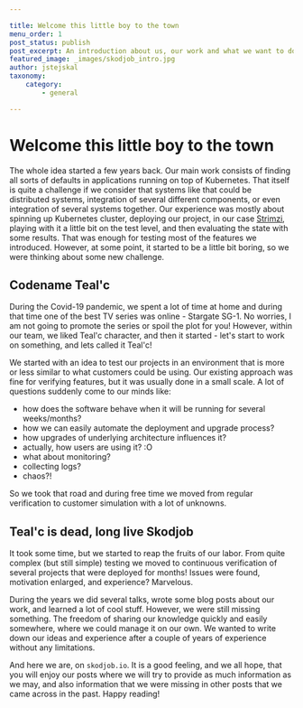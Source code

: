 ```yaml
---

title: Welcome this little boy to the town
menu_order: 1
post_status: publish
post_excerpt: An introduction about us, our work and what we want to do in scope of Skodjob.io
featured_image: _images/skodjob_intro.jpg
author: jstejskal
taxonomy:
    category:
        - general

---
```


# Welcome this little boy to the town
The whole idea started a few years back. Our main work consists of finding all sorts of defaults in applications running on top of Kubernetes. 
That itself is quite a challenge if we consider that systems like that could be distributed systems, integration of several different components, or even integration of several systems together.
Our experience was mostly about spinning up Kubernetes cluster, deploying our project, in our case [Strimzi](https://strimzi.io/), playing with it a little bit on the test level, and then evaluating the state with some results.
That was enough for testing most of the features we introduced. However, at some point, it started to be a little bit boring, so we were thinking about some new challenge.

## Codename Teal'c
During the Covid-19 pandemic, we spent a lot of time at home and during that time one of the best TV series was online - Stargate SG-1.
No worries, I am not going to promote the series or spoil the plot for you! 
However, within our team, we liked Teal'c character, and then it started - let's start to work on something, and lets called it Teal'c!

We started with an idea to test our projects in an environment that is more or less similar to what customers could be using.
Our existing approach was fine for verifying features, but it was usually done in a small scale. 
A lot of questions suddenly come to our minds like:
- how does the software behave when it will be running for several weeks/months?
- how we can easily automate the deployment and upgrade process?
- how upgrades of underlying architecture influences it?
- actually, how users are using it? :O
- what about monitoring?
- collecting logs?
- chaos?!

So we took that road and during free time we moved from regular verification to customer simulation with a lot of unknowns.

## Teal'c is dead, long live Skodjob
It took some time, but we started to reap the fruits of our labor. 
From quite complex (but still simple) testing we moved to continuous verification of several projects that were deployed for months!
Issues were found, motivation enlarged, and experience? Marvelous.

During the years we did several talks, wrote some blog posts about our work, and learned a lot of cool stuff. 
However, we were still missing something. 
The freedom of sharing our knowledge quickly and easily somewhere, where we could manage it on our own.
We wanted to write down our ideas and experience after a couple of years of experience without any limitations.

And here we are, on `skodjob.io`. 
It is a good feeling, and we all hope, that you will enjoy our posts where we will try to provide as much information as we may, and also information that we were missing in other posts that we came across in the past.
Happy reading!
